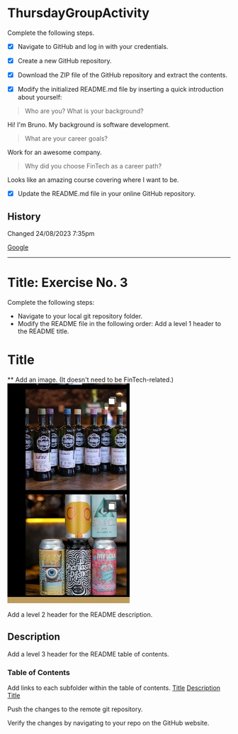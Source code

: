 # ThursdayGroupActivity



Complete the following steps.


- [X] Navigate to GitHub and log in with your credentials.


- [X] Create a new GitHub repository.


- [X]  Download the ZIP file of the GitHub repository and extract the contents.


- [X] Modify the initialized README.md file by inserting a quick introduction about yourself:


> Who are you? What is your background?

Hi! I'm Bruno. My background is software development. 

> What are your career goals? 

Work for an awesome company.

> Why did you choose FinTech as a career path?

Looks like an amazing course covering where I want to be.

- [X] Update the README.md file in your online GitHub repository.

## History
Changed 24/08/2023 7:35pm


[Google](https://google.com)

---

# Title: Exercise No. 3


Complete the following steps:
* Navigate to your local git repository folder.
* Modify the README file in the following order:
Add a level 1 header to the README title.

# Title

** Add an image. (It doesn't need to be FinTech-related.)
![Cheers](./images/cheers.jpg)

Add a level 2 header for the README description.

## Description

Add a level 3 header for the README table of contents.

### Table of Contents

Add links to each subfolder within the table of contents.
[Title](#title)
[Description](#description)
[Title](#table-of-contents)


Push the changes to the remote git repository.


Verify the changes by navigating to your repo on the GitHub website.
